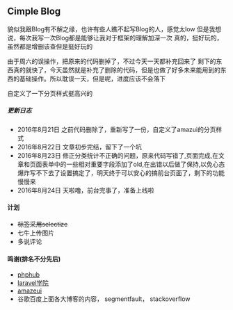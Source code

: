 ## Cimple Blog

貌似我跟Blog有不解之缘，也许有些人瞧不起写Blog的人，感觉太low
但是我想说，每次我写一次Blog都是能够让我对于框架的理解加深一次
真的，挺好玩的，虽然都是增删该查但是挺好玩的

由于周六的误操作，把原来的代码删掉了，不过今天一天都补充回来了
剩下的东西真的就快了，今天虽然就是补充了删除的代码，但是也做了好多未来能用到的东西的基础操作。所以耽误一天，但是呢，进度应该不会落下

自定义了一下分页样式挺高兴的


##### 更新日志
*  2016年8月21日 之前代码删除了，重新写了一份，自定义了amazui的分页样式
*  2016年8月22日 文章初步完结，留下了一个坑
*  2016年8月23日 修正分类统计不正确的问题，原来代码写错了,页面完成,在文章和页面表单中的一些相对重要字段添加了old,在出错以后做了保持,以免心态爆炸写不下去了设置搞定了，明天终于可以安心的搞前台页面了，剩下的功能慢慢来
*  2016年8月24日 天啦噜，前台完事了，准备上线啦

#### 计划
*  ~~标签采用selectize~~ 
*  七牛上传图片
*  多说评论


#### 鸣谢(排名不分先后)
*  [phphub](https://phphub.org/)
*  [laravel学院](http://laravelacademy.org/)
*  [amazeui](http://amazeui.org/)
*  谷歌百度上面各大博客的内容， segmentfault， stackoverflow